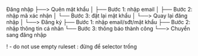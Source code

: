 Đăng nhập
 ├──> Quên mật khẩu
 │      ├── Bước 1: nhập email
 │      ├── Bước 2: nhập mã xác nhận
 │      └── Bước 3: đặt lại mật khẩu
 │           └──> Quay lại đăng nhập
 │
 └──> Đăng ký
        ├── Bước 1: nhập email/sđt/mật khẩu
        ├── Bước 2: nhập thông tin cá nhân
        └── Bước 3: thông báo thành công
             └──> Chuyển sang đăng nhập



! - do not use empty ruleset :  đừng để selector trống 
